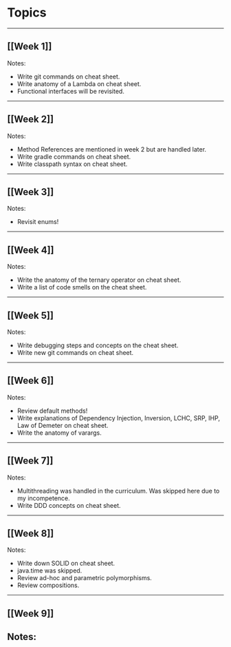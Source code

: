 # Topics
---
## [[Week 1]]
Notes:
- Write git commands on cheat sheet.
- Write anatomy of a Lambda on cheat sheet.
- Functional interfaces will be revisited.

---
## [[Week 2]]
Notes: 
- Method References are mentioned in week 2 but are handled later.
- Write gradle commands on cheat sheet.
- Write classpath syntax on cheat sheet.

---
## [[Week 3]]
Notes:
- Revisit enums!

---
## [[Week 4]]
Notes: 
- Write the anatomy of the ternary operator on cheat sheet.
- Write a list of code smells on the cheat sheet.

---
## [[Week 5]]
Notes:
- Write debugging steps and concepts on the cheat sheet.
- Write new git commands on cheat sheet.

---
## [[Week 6]]
Notes:
- Review default methods!
- Write explanations of Dependency Injection, Inversion, LCHC, SRP, IHP, Law of Demeter on cheat sheet.
- Write the anatomy of varargs.
---
## [[Week 7]]
Notes:
- Multithreading was handled in the curriculum. Was skipped here due to my incompetence.
- Write DDD concepts on cheat sheet.
---
## [[Week 8]]
Notes:
- Write down SOLID on cheat sheet.
- java.time was skipped.
- Review ad-hoc and parametric polymorphisms.
- Review compositions.
---
## [[Week 9]]
Notes:
- 